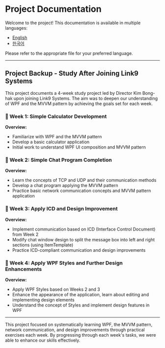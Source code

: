 # Project Documentation

Welcome to the project! This documentation is available in multiple languages:

- [English](README.en.md)
- [한국어](README.md)

Please refer to the appropriate file for your preferred language.

---

## Project Backup - Study After Joining Link9 Systems

This project documents a 4-week study project led by Director Kim Bong-hak upon joining Link9 Systems. The aim was to deepen our understanding of WPF and the MVVM pattern by achieving the goals set for each week.

### 📅 Week 1: Simple Calculator Development

**Overview:**  
- Familiarize with WPF and the MVVM pattern
- Develop a basic calculator application
- Initial work to understand WPF UI composition and MVVM pattern

### 📅 Week 2: Simple Chat Program Completion

**Overview:**  
- Learn the concepts of TCP and UDP and their communication methods
- Develop a chat program applying the MVVM pattern
- Practice basic network communication concepts and MVVM pattern application

### 📅 Week 3: Apply ICD and Design Improvement

**Overview:**  
- Implement communication based on ICD (Interface Control Document) from Week 2
- Modify chat window design to split the message box into left and right sections (using ItemTemplate)
- Practice ICD-compliant communication and design improvements

### 📅 Week 4: Apply WPF Styles and Further Design Enhancements

**Overview:**  
- Apply WPF Styles based on Weeks 2 and 3
- Enhance the appearance of the application, learn about editing and implementing design elements
- Understand the concept of Styles and implement design features in WPF

---

This project focused on systematically learning WPF, the MVVM pattern, network communication, and design improvements through practical exercises each week. By progressing through each week's tasks, we were able to enhance our skills effectively.
